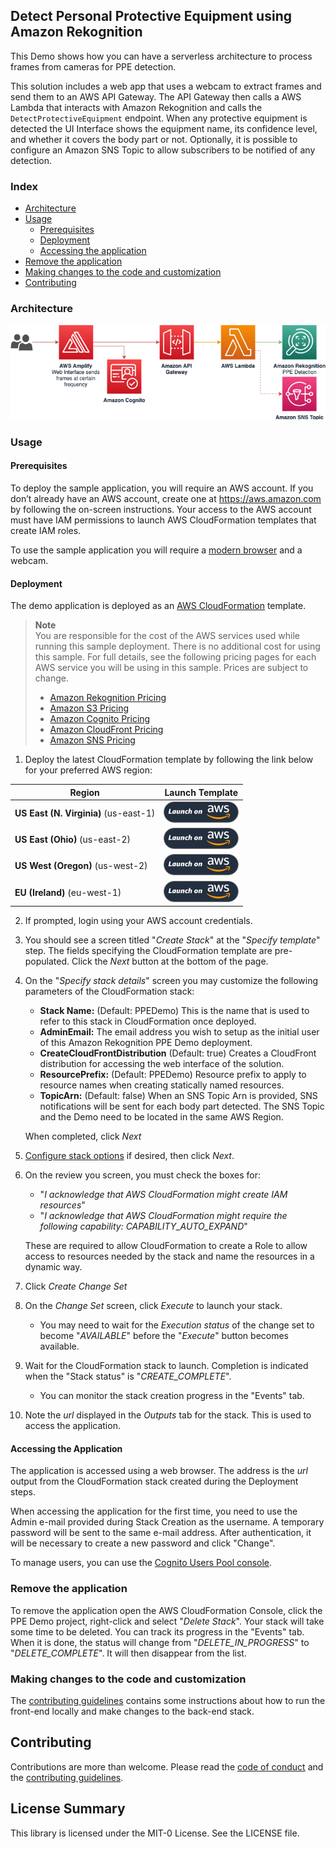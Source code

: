 ## Detect Personal Protective Equipment using Amazon Rekognition

This Demo shows how you can have a serverless architecture to process frames from cameras for PPE detection.

This solution includes a web app that uses a webcam to extract frames and send them to an AWS API Gateway. The API Gateway then calls a AWS Lambda that interacts with Amazon Rekognition and calls the `DetectProtectiveEquipment` endpoint. When any protective equipment is detected the UI Interface shows the equipment name, its confidence level, and whether it covers the body part or not. Optionally, it is possible to configure an Amazon SNS Topic to allow subscribers to be notified of any detection.

### Index

- [Architecture](#architecture)
- [Usage](#usage)
  - [Prerequisites](#prerequisites)
  - [Deployment](#deployment)
  - [Accessing the application](#accessing-the-application)
- [Remove the application](#remove-the-application)
- [Making changes to the code and customization](#making-changes-to-the-code-and-customization)
- [Contributing](#contributing)

### Architecture

<p align="center">
  <img src="docs/diagram.png" alt="Architecture Diagram" />
</p>

### Usage

#### Prerequisites

To deploy the sample application, you will require an AWS account. If you don’t already have an AWS account, create one at <https://aws.amazon.com> by following the on-screen instructions. Your access to the AWS account must have IAM permissions to launch AWS CloudFormation templates that create IAM roles.

To use the sample application you will require a [modern browser](https://caniuse.com/#feat=stream) and a webcam.

#### Deployment

The demo application is deployed as an [AWS CloudFormation](https://aws.amazon.com/cloudformation) template.

> **Note**  
> You are responsible for the cost of the AWS services used while running this sample deployment. There is no additional cost for using this sample. For full details, see the following pricing pages for each AWS service you will be using in this sample. Prices are subject to change.
>
> - [Amazon Rekognition Pricing](https://aws.amazon.com/rekognition/pricing/)
> - [Amazon S3 Pricing](https://aws.amazon.com/s3/pricing/)
> - [Amazon Cognito Pricing](https://aws.amazon.com/cognito/pricing/)
> - [Amazon CloudFront Pricing](https://aws.amazon.com/cloudfront/pricing/)
> - [Amazon SNS Pricing](https://aws.amazon.com/sns/pricing/)

1. Deploy the latest CloudFormation template by following the link below for your preferred AWS region:

| Region                                | Launch Template                                                                                                                                                                                                                                                                                     |
| ------------------------------------- | --------------------------------------------------------------------------------------------------------------------------------------------------------------------------------------------------------------------------------------------------------------------------------------------------- |
| **US East (N. Virginia)** (us-east-1) | [![Launch the PPEDemo Stack with CloudFormation](docs/deploy-to-aws.png)](https://console.aws.amazon.com/cloudformation/home?region=us-east-1#/stacks/new?stackName=PPEDemo&templateURL=https://solution-builders-us-east-1.s3.us-east-1.amazonaws.com/amazon-rekognition-ppe/latest/template.yaml) |
| **US East (Ohio)** (us-east-2)        | [![Launch the PPEDemo Stack with CloudFormation](docs/deploy-to-aws.png)](https://console.aws.amazon.com/cloudformation/home?region=us-east-2#/stacks/new?stackName=PPEDemo&templateURL=https://solution-builders-us-east-2.s3.us-east-2.amazonaws.com/amazon-rekognition-ppe/latest/template.yaml) |
| **US West (Oregon)** (us-west-2)      | [![Launch the PPEDemo Stack with CloudFormation](docs/deploy-to-aws.png)](https://console.aws.amazon.com/cloudformation/home?region=us-west-2#/stacks/new?stackName=PPEDemo&templateURL=https://solution-builders-us-west-2.s3.us-west-2.amazonaws.com/amazon-rekognition-ppe/latest/template.yaml) |
| **EU (Ireland)** (eu-west-1)          | [![Launch the PPEDemo Stack with CloudFormation](docs/deploy-to-aws.png)](https://console.aws.amazon.com/cloudformation/home?region=eu-west-1#/stacks/new?stackName=PPEDemo&templateURL=https://solution-builders-eu-west-1.s3.eu-west-1.amazonaws.com/amazon-rekognition-ppe/latest/template.yaml) |

2. If prompted, login using your AWS account credentials.
3. You should see a screen titled "_Create Stack_" at the "_Specify template_" step. The fields specifying the CloudFormation template are pre-populated. Click the _Next_ button at the bottom of the page.
4. On the "_Specify stack details_" screen you may customize the following parameters of the CloudFormation stack:

   - **Stack Name:** (Default: PPEDemo) This is the name that is used to refer to this stack in CloudFormation once deployed.
   - **AdminEmail:** The email address you wish to setup as the initial user of this Amazon Rekognition PPE Demo deployment.
   - **CreateCloudFrontDistribution** (Default: true) Creates a CloudFront distribution for accessing the web interface of the solution.
   - **ResourcePrefix:** (Default: PPEDemo) Resource prefix to apply to resource names when creating statically named resources.
   - **TopicArn:** (Default: false) When an SNS Topic Arn is provided,  SNS notifications will be sent for each body part detected. The SNS Topic and the Demo need to be located in the same AWS Region.

   When completed, click _Next_

5. [Configure stack options](https://docs.aws.amazon.com/AWSCloudFormation/latest/UserGuide/cfn-console-add-tags.html) if desired, then click _Next_.
6. On the review you screen, you must check the boxes for:

   - "_I acknowledge that AWS CloudFormation might create IAM resources_"
   - "_I acknowledge that AWS CloudFormation might require the following capability: CAPABILITY_AUTO_EXPAND_"

   These are required to allow CloudFormation to create a Role to allow access to resources needed by the stack and name the resources in a dynamic way.

7. Click _Create Change Set_
8. On the _Change Set_ screen, click _Execute_ to launch your stack.
   - You may need to wait for the _Execution status_ of the change set to become "_AVAILABLE_" before the "_Execute_" button becomes available.
9. Wait for the CloudFormation stack to launch. Completion is indicated when the "Stack status" is "_CREATE_COMPLETE_".
   - You can monitor the stack creation progress in the "Events" tab.
10. Note the _url_ displayed in the _Outputs_ tab for the stack. This is used to access the application.

#### Accessing the Application

The application is accessed using a web browser. The address is the _url_ output from the CloudFormation stack created during the Deployment steps.

When accessing the application for the first time, you need to use the Admin e-mail provided during Stack Creation as the username. A temporary password will be sent to the same e-mail address. After authentication, it will be necessary to create a new password and click "Change".

To manage users, you can use the [Cognito Users Pool console](https://console.aws.amazon.com/cognito/users).

### Remove the application

To remove the application open the AWS CloudFormation Console, click the PPE Demo project, right-click and select "_Delete Stack_". Your stack will take some time to be deleted. You can track its progress in the "Events" tab. When it is done, the status will change from "_DELETE_IN_PROGRESS_" to "_DELETE_COMPLETE_". It will then disappear from the list.

### Making changes to the code and customization

The [contributing guidelines](CONTRIBUTING.md) contains some instructions about how to run the front-end locally and make changes to the back-end stack.

## Contributing

Contributions are more than welcome. Please read the [code of conduct](CODE_OF_CONDUCT.md) and the [contributing guidelines](CONTRIBUTING.md).

## License Summary

This library is licensed under the MIT-0 License. See the LICENSE file.

